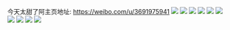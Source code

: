 今天太甜了阿主页地址: https://weibo.com/u/3691975941 
![](https://wx4.sinaimg.cn/mw2000/dc0f1505gy1h94fcbg56oj20u01hcqgo.jpg) 
![](https://wx4.sinaimg.cn/mw2000/dc0f1505gy1h94fccgnrzj20wi14mn5r.jpg) 
![](https://wx4.sinaimg.cn/mw2000/dc0f1505gy1h94fcf2c1ej20wi1yc7wh.jpg) 
![](https://wx4.sinaimg.cn/mw2000/dc0f1505gy1h94fcaz817j20wi1ych0p.jpg) 
![](https://wx4.sinaimg.cn/mw2000/dc0f1505gy1h91jdhn0jej20wi0logqr.jpg) 
![](https://wx4.sinaimg.cn/mw2000/dc0f1505gy1h8wywbx06jj20wi1yc1bz.jpg) 
![](https://wx4.sinaimg.cn/mw2000/dc0f1505gy1h8pptbiblfj21ma2hmkjl.jpg) 
![](https://wx4.sinaimg.cn/mw2000/dc0f1505gy1h8admdzmv6j23402c0kjl.jpg) 
![](https://wx4.sinaimg.cn/mw2000/dc0f1505gy1gstoci42b5j21400u0qe2.jpg) 
![](https://wx4.sinaimg.cn/mw2000/dc0f1505ly1gqvxrvprhfj21xi23v7qk.jpg) 
